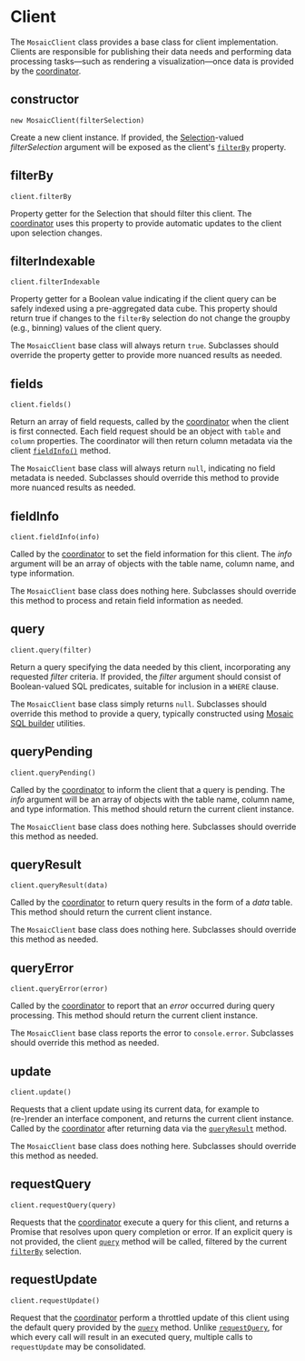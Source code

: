 # Client

The `MosaicClient` class provides a base class for client implementation.
Clients are responsible for publishing their data needs and performing data processing tasks&mdash;such as rendering a visualization&mdash;once data is provided by the [coordinator](./coordinator).

## constructor

`new MosaicClient(filterSelection)`

Create a new client instance. If provided, the [Selection](./selection)-valued _filterSelection_ argument will be exposed as the client's [`filterBy`](#filterby) property.

## filterBy

`client.filterBy`

Property getter for the Selection that should filter this client.
The [coordinator](./coordinator) uses this property to provide automatic updates to the client upon selection changes.

## filterIndexable

`client.filterIndexable`

Property getter for a Boolean value indicating if the client query can be safely indexed using a pre-aggregated data cube.
This property should return true if changes to the `filterBy` selection do not change the groupby (e.g., binning) values of the client query.

The `MosaicClient` base class will always return `true`.
Subclasses should override the property getter to provide more nuanced results as needed.

## fields

`client.fields()`

Return an array of field requests, called by the [coordinator](./coordinator) when the client is first connected.
Each field request should be an object with `table` and `column` properties.
The coordinator will then return column metadata via the client [`fieldInfo()`](#fieldinfo) method.

The `MosaicClient` base class will always return `null`, indicating no field metadata is needed.
Subclasses should override this method to provide more nuanced results as needed.

## fieldInfo

`client.fieldInfo(info)`

Called by the [coordinator](./coordinator) to set the field information for this client.
The _info_ argument will be an array of objects with the table name, column name, and type information.

The `MosaicClient` base class does nothing here.
Subclasses should override this method to process and retain field information as needed.

## query

`client.query(filter)`

Return a query specifying the data needed by this client, incorporating any requested _filter_ criteria.
If provided, the _filter_ argument should consist of Boolean-valued SQL predicates, suitable for inclusion in a `WHERE` clause.

The `MosaicClient` base class simply returns `null`.
Subclasses should override this method to provide a query, typically constructed using [Mosaic SQL builder](/sql) utilities.

## queryPending

`client.queryPending()`

Called by the [coordinator](./coordinator) to inform the client that a query is pending.
The _info_ argument will be an array of objects with the table name, column name, and type information.
This method should return the current client instance.

The `MosaicClient` base class does nothing here.
Subclasses should override this method as needed.

## queryResult

`client.queryResult(data)`

Called by the [coordinator](./coordinator) to return query results in the form of a _data_ table. This method should return the current client instance.

The `MosaicClient` base class does nothing here.
Subclasses should override this method as needed.

## queryError

`client.queryError(error)`

Called by the [coordinator](./coordinator) to report that an _error_ occurred during query processing. This method should return the current client instance.

The `MosaicClient` base class reports the error to `console.error`.
Subclasses should override this method as needed.

## update

`client.update()`

Requests that a client update using its current data, for example to (re-)render an interface component, and returns the current client instance.
Called by the [coordinator](./coordinator) after returning data via the [`queryResult`](#queryresult) method.

The `MosaicClient` base class does nothing here.
Subclasses should override this method as needed.

## requestQuery

`client.requestQuery(query)`

Requests that the [coordinator](./coordinator) execute a query for this client, and returns a Promise that resolves upon query completion or error.
If an explicit query is not provided, the client [`query`](#query) method will be called, filtered by the current [`filterBy`](#filterby) selection.

## requestUpdate

`client.requestUpdate()`

Request that the [coordinator](./coordinator) perform a throttled update of this client using the default query provided by the [`query`](#query) method.
Unlike [`requestQuery`](#requestquery), for which every call will result in an executed query, multiple calls to `requestUpdate` may be consolidated.
